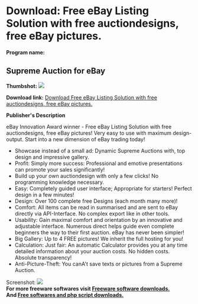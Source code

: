 # Download: Free eBay Listing Solution with free auctiondesigns, free eBay pictures.

**Program name:**

## Supreme Auction for eBay

  
**Thumbshot:** ![](http://www.freewarefiles.com/screenshot/supremeauction_md.gif)   
  
**Download link:** [Download Free eBay Listing Solution with free auctiondesigns, free eBay pictures.](http://freesoftwares.boysofts.com/Supreme-Auction-For-EBay_program_17732.html)  
  


**Publisher's Description**  
  


eBay Innovation Award winner - Free eBay Listing Solution with free auctiondesigns, free eBay pictures! Very easy to use with maximum design-output. Start into a new dimension of eBay trading today! 

  * Showcase instead of a small ad: Dynamic Supreme Auctions with, top design and impressive gallery. 
  * Profit: Simply more success: Professional and emotive presentations can promote your sales significantly! 
  * Build up your own auctiondesign with only a few clicks! No programming knowledge necessary. 
  * Easy: Completely guided user interface; Appropriate for starters! Perfect design in a few minutes! 
  * Design: Over 100 complete free Designs (each month many more)! 
  * Comfort: All items can be read in summarised and are sent to eBay directly via API-Interface. No complex export like in other tools. 
  * Usability: Gain maximal comfort and orientation by an innovative and adjustable interface. Numerous direct helps guide even complete beginners the way to their first auction. eBay has never been simpler! 
  * Big Gallery: Up to 4 FREE pictures! We inherit the full hosting for you! 
  * Calculation: Just fair: An automatic Calculator provides you at any time detailed information about your auction costs. No hidden costs. Absolute transparency! 
  * Anti-Picture-Theft: You canA't save texts or pictures from a Supreme Auction. 

  
  
Screenshot: ![](http://www.freewarefiles.com/screenshot/supremeauction.gif)   
**For more freeware softwares visit [Freeware software downloads.](http://freesoftwares.boysofts.com/)**   
**And [Free softwares and php script downloads.](http://www.boysofts.com/)**
